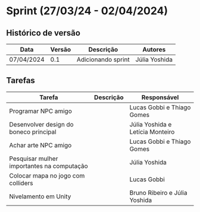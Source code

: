 # Sprint (27/03/24 - 02/04/2024)

## Histórico de versão

|Data|Versão|Descrição|Autores|
|--|--|--|--|
|07/04/2024|0.1|Adicionando sprint|Júlia Yoshida|

## Tarefas

|Tarefa|Descrição|Responsável|
|--|--|--|
|Programar NPC amigo||Lucas Gobbi e Thiago Gomes|
|Desenvolver design do boneco principal||Júlia Yoshida e Letícia Monteiro|
|Achar arte NPC amigo||Lucas Gobbi e Thiago Gomes|
|Pesquisar mulher importantes na computação||Júlia Yoshida|
|Colocar mapa no jogo com colliders||Lucas Gobbi|
|Nivelamento em Unity||Bruno Ribeiro e Júlia Yoshida|
